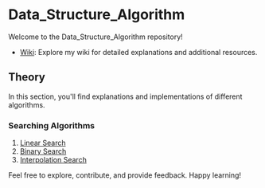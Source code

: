 # Data_Structure_Algorithm

Welcome to the Data_Structure_Algorithm repository!

- [Wiki](https://github.com/KhoiBui16/Data_Structure_Algorithm/wiki): Explore my wiki for detailed explanations and additional resources.

## Theory

In this section, you'll find explanations and implementations of different algorithms.

### Searching Algorithms
1. [Linear Search](https://github.com/KhoiBui16/Data_Structure_Algorithm/blob/main/SOURCE/CHUONG_02_SEARCH/Linear_Search_TK_TuyenTinh.cpp) 
2. [Binary Search](https://github.com/KhoiBui16/Data_Structure_Algorithm/blob/main/SOURCE/CHUONG_02_SEARCH/Binary_Search_TK_NhiPhan.cpp) 
3. [Interpolation Search](https://github.com/KhoiBui16/Data_Structure_Algorithm/blob/main/SOURCE/CHUONG_02_SEARCH/Interpolation_Search_TK_NoiSuy.cpp)

Feel free to explore, contribute, and provide feedback. Happy learning! 
